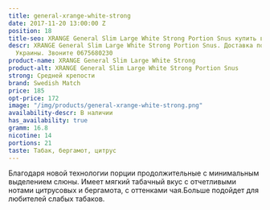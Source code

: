 ```yaml
---
title: general-xrange-white-strong
date: 2017-11-20 13:00:00 Z
position: 18
title-seo: XRANGE General Slim Large White Strong Portion Snus купить в Украине
descr: XRANGE General Slim Large White Strong Portion Snus. Доставка по всей территории
  Украины. Звоните 0675680230
product-name: XRANGE General Slim Large White Strong
product-alt: XRANGE General Slim Large White Strong Portion Snus
strong: Средней крепости
brand: Swedish Match
price: 185
opt-price: 172
image: "/img/products/general-xrange-white-strong.png"
availability-descr: В наличии
has_availability: true
gramm: 16.8
nicotine: 14
portions: 21
taste: Табак, бергамот, цитрус
---
```


Благодаря новой технологии порции продолжительные с минимальным выделением слюны. Имеет мягкий табачный вкус с отчетливыми нотами цитрусовых и бергамота, с оттенками чая.Больше подойдет для любителей слабых табаков.